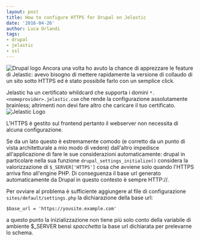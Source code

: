 ```yaml
---
layout: post
title: How to configure HTTPS for Drupal on Jelastic
date: '2016-04-26'
author: Luca Orlandi
tags:
- drupal
- jelastic
- ssl
---
```

![Drupal logo](https://www.drupal.org/files/druplicon-small.png) Ancora una volta ho avuto la chance di apprezzare le feature di Jelastic: avevo bisogno di mettere rapidamente la versione di collaudo di un sito sotto HTTPS ed è stato possibile farlo con un semplice click.

Jelastic ha un certificato whildcard che supporta i domini ```*.<nomeprovider>.jelastic.com``` che rende la configurazione assolutamente brainless; altrimenti non devi fare altro che caricare il tuo certificato.
![Jelastic Logo](https://upload.wikimedia.org/wikipedia/en/6/62/Jelastic_Official_Logo.jpg)

L'HTTPS è gestito sul frontend pertanto il webserver non necessita di alcuna configurazione.

Se da un lato questo è estremamente comodo (e corretto da un punto di vista architetturale a mio modo di vedere) dall'altro impedisce all'applicazione di fare le sue considerazioni automaticamente: drupal in particolare nella sua funzione ```drupal_settings_initialize()``` considera la valorizzazione di ```$_SERVER['HTTPS']``` cosa che avviene solo quando l'HTTPS arriva fino all'engine PHP. Di conseguenza il base url generato automaticamente da Drupal in questo contesto è sempre HTTP://.

Per ovviare al problema è sufficiente aggiungere al file di configurazione ```sites/default/settings.php``` la dichiarazione della base url:

    $base_url = 'https://yousite.example.com'

a questo punto la inizializzazione non tiene più solo conto della variabile di ambiente $_SERVER bensì *spacchetta* la base url dichiarata per prelevarne lo schema.